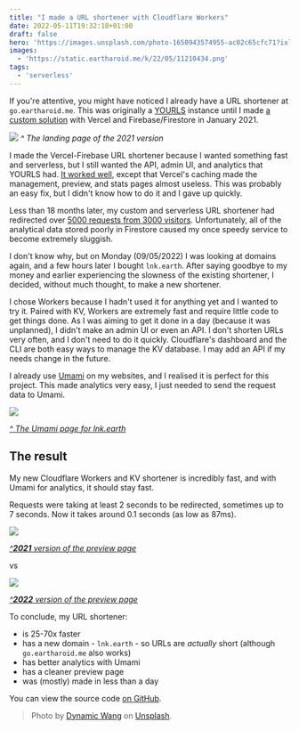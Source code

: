 ```yaml
---
title: "I made a URL shortener with Cloudflare Workers"
date: 2022-05-11T19:32:18+01:00
draft: false
hero: 'https://images.unsplash.com/photo-1650943574955-ac02c65cfc71?ixlib=rb-1.2.1&auto=format&fit=crop&w=1920&q=80'
images:
  - 'https://static.eartharoid.me/k/22/05/11210434.png'
tags:
  - 'serverless'
---
```


If you're attentive, you might have noticed I already have a URL shortener at `go.eartharoid.me`.
This was originally a [YOURLS](https://yourls.org/) instance until I made [a custom solution](https://github.com/eartharoid/go/tree/v1) with Vercel and Firebase/Firestore in January 2021.

![](https://i.imgur.com/jJf6syj.png)
*^ The landing page of the 2021 version*

I made the Vercel-Firebase URL shortener because I wanted something fast and serverless, but I still wanted the API, admin UI, and analytics that YOURLS had.
[It worked well](https://imgur.com/a/ZR0YXMg), except that Vercel's caching made the management, preview, and stats pages almost useless.
This was probably an easy fix, but I didn't know how to do it and I gave up quickly.

Less than 18 months later, my custom and serverless URL shortener had redirected over [5000 requests from 3000 visitors](https://static.eartharoid.me/k/22/05/09223553.png).
Unfortunately, all of the analytical data stored poorly in Firestore caused my once speedy service to become extremely sluggish.

I don't know why, but on Monday (09/05/2022) I was looking at domains again, and a few hours later I bought `lnk.earth`.
After saying goodbye to my money and earlier experiencing the slowness of the existing shortener, I decided, without much thought, to make a new shortener.

I chose Workers because I hadn't used it for anything yet and I wanted to try it.
Paired with KV, Workers are extremely fast and require little code to get things done.
As I was aiming to get it done in a day (because it was unplanned), I didn't make an admin UI or even an API.
I don't shorten URLs very often, and I don't need to do it quickly.
Cloudflare's dashboard and the CLI are both easy ways to manage the KV database.
I may add an API if my needs change in the future.

I already use [Umami](https://umami.is) on my websites, and I realised it is perfect for this project.
This made analytics very easy, I just needed to send the request data to Umami.

![](https://static.eartharoid.me/k/22/05/11211100.png)

[*^ The Umami page for lnk.earth*](https://umami.eartharoid.me/share/ZIFQz2rj)

## The result

My new Cloudflare Workers and KV shortener is incredibly fast, and with Umami for analytics, it should stay fast.

Requests were taking at least 2 seconds to be redirected, sometimes up to 7 seconds. Now it takes around 0.1 seconds (as low as 87ms).

![](https://static.eartharoid.me/k/22/05/11220442.png)

[*^__2021__ version of the preview page*](https://eartharoid-go.vercel.app/discord~)

vs

![](https://static.eartharoid.me/k/22/05/11210434.png)

[*^__2022__ version of the preview page*](https://lnk.earth/discord~)

To conclude, my URL shortener:

- is 25-70x faster
- has a new domain - `lnk.earth` - so URLs are *actually* short (although `go.eartharoid.me` also works)
- has better analytics with Umami
- has a cleaner preview page
- was (mostly) made in less than a day
 
You can view the source code [on GitHub](https://github.com/eartharoid/go).

> Photo by [Dynamic Wang](https://unsplash.com/@dynamicwang) on [Unsplash](https://unsplash.com/).